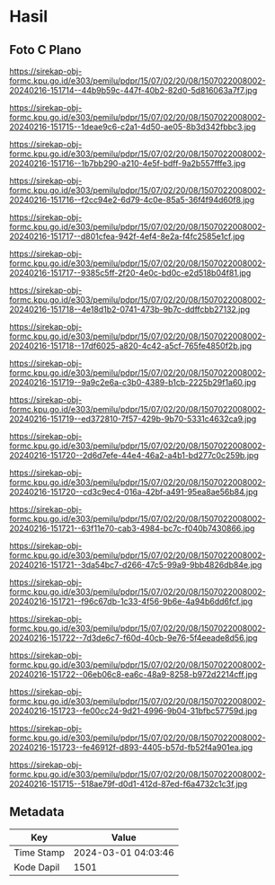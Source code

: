 # Hasil

## Foto C Plano

https://sirekap-obj-formc.kpu.go.id/e303/pemilu/pdpr/15/07/02/20/08/1507022008002-20240216-151714--44b9b59c-447f-40b2-82d0-5d816063a7f7.jpg

https://sirekap-obj-formc.kpu.go.id/e303/pemilu/pdpr/15/07/02/20/08/1507022008002-20240216-151715--1deae9c6-c2a1-4d50-ae05-8b3d342fbbc3.jpg

https://sirekap-obj-formc.kpu.go.id/e303/pemilu/pdpr/15/07/02/20/08/1507022008002-20240216-151716--1b7bb290-a210-4e5f-bdff-9a2b557fffe3.jpg

https://sirekap-obj-formc.kpu.go.id/e303/pemilu/pdpr/15/07/02/20/08/1507022008002-20240216-151716--f2cc94e2-6d79-4c0e-85a5-36f4f94d60f8.jpg

https://sirekap-obj-formc.kpu.go.id/e303/pemilu/pdpr/15/07/02/20/08/1507022008002-20240216-151717--d801cfea-942f-4ef4-8e2a-f4fc2585e1cf.jpg

https://sirekap-obj-formc.kpu.go.id/e303/pemilu/pdpr/15/07/02/20/08/1507022008002-20240216-151717--9385c5ff-2f20-4e0c-bd0c-e2d518b04f81.jpg

https://sirekap-obj-formc.kpu.go.id/e303/pemilu/pdpr/15/07/02/20/08/1507022008002-20240216-151718--4e18d1b2-0741-473b-9b7c-ddffcbb27132.jpg

https://sirekap-obj-formc.kpu.go.id/e303/pemilu/pdpr/15/07/02/20/08/1507022008002-20240216-151718--17df6025-a820-4c42-a5cf-765fe4850f2b.jpg

https://sirekap-obj-formc.kpu.go.id/e303/pemilu/pdpr/15/07/02/20/08/1507022008002-20240216-151719--9a9c2e6a-c3b0-4389-b1cb-2225b29f1a60.jpg

https://sirekap-obj-formc.kpu.go.id/e303/pemilu/pdpr/15/07/02/20/08/1507022008002-20240216-151719--ed372810-7f57-429b-9b70-5331c4632ca9.jpg

https://sirekap-obj-formc.kpu.go.id/e303/pemilu/pdpr/15/07/02/20/08/1507022008002-20240216-151720--2d6d7efe-44e4-46a2-a4b1-bd277c0c259b.jpg

https://sirekap-obj-formc.kpu.go.id/e303/pemilu/pdpr/15/07/02/20/08/1507022008002-20240216-151720--cd3c9ec4-016a-42bf-a491-95ea8ae56b84.jpg

https://sirekap-obj-formc.kpu.go.id/e303/pemilu/pdpr/15/07/02/20/08/1507022008002-20240216-151721--63f11e70-cab3-4984-bc7c-f040b7430866.jpg

https://sirekap-obj-formc.kpu.go.id/e303/pemilu/pdpr/15/07/02/20/08/1507022008002-20240216-151721--3da54bc7-d266-47c5-99a9-9bb4826db84e.jpg

https://sirekap-obj-formc.kpu.go.id/e303/pemilu/pdpr/15/07/02/20/08/1507022008002-20240216-151721--f96c67db-1c33-4f56-9b6e-4a94b6dd6fcf.jpg

https://sirekap-obj-formc.kpu.go.id/e303/pemilu/pdpr/15/07/02/20/08/1507022008002-20240216-151722--7d3de6c7-f60d-40cb-9e76-5f4eeade8d56.jpg

https://sirekap-obj-formc.kpu.go.id/e303/pemilu/pdpr/15/07/02/20/08/1507022008002-20240216-151722--06eb06c8-ea6c-48a9-8258-b972d2214cff.jpg

https://sirekap-obj-formc.kpu.go.id/e303/pemilu/pdpr/15/07/02/20/08/1507022008002-20240216-151723--fe00cc24-9d21-4996-9b04-31bfbc57759d.jpg

https://sirekap-obj-formc.kpu.go.id/e303/pemilu/pdpr/15/07/02/20/08/1507022008002-20240216-151723--fe46912f-d893-4405-b57d-fb52f4a901ea.jpg

https://sirekap-obj-formc.kpu.go.id/e303/pemilu/pdpr/15/07/02/20/08/1507022008002-20240216-151715--518ae79f-d0d1-412d-87ed-f6a4732c1c3f.jpg


## Metadata

| Key        | Value               |
| ---------- | ------------------- |
| Time Stamp | 2024-03-01 04:03:46 |
| Kode Dapil | 1501                |



